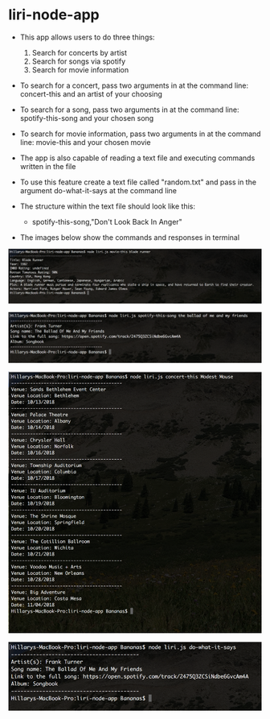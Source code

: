 # liri-node-app

* This app allows users to do three things: 
    1. Search for concerts by artist
    2. Search for songs via spotify
    3. Search for movie information

* To search for a concert, pass two arguments in at the command line: concert-this and an artist of your choosing

* To search for a song, pass two arguments in at the command line: spotify-this-song and your chosen song

* To search for movie information, pass two arguments in at the command line: movie-this and your chosen movie


* The app is also capable of reading a text file and executing commands written in the file
* To use this feature create a text file called "random.txt" and pass in the argument do-what-it-says at the command line
* The structure within the text file should look like this:
    * spotify-this-song,"Don't Look Back In Anger"

* The images below show the commands and responses in terminal

![alt text](images/liriImg1.png)

![alt text](images/liriImg2.png)

![alt text](images/liriImg3.png)

![alt text](images/liriImg4.png)
